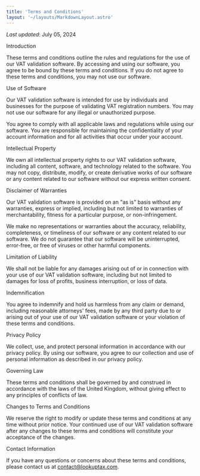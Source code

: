 ```yaml
---
title: 'Terms and Conditions'
layout: '~/layouts/MarkdownLayout.astro'
---
```


_Last updated_: July 05, 2024

Introduction

These terms and conditions outline the rules and regulations for the use of our VAT validation software. By accessing and using our software, you agree to be bound by these terms and conditions. If you do not agree to these terms and conditions, you may not use our software.

Use of Software

Our VAT validation software is intended for use by individuals and businesses for the purpose of validating VAT registration numbers. You may not use our software for any illegal or unauthorized purpose.

You agree to comply with all applicable laws and regulations while using our software. You are responsible for maintaining the confidentiality of your account information and for all activities that occur under your account.

Intellectual Property

We own all intellectual property rights to our VAT validation software, including all content, software, and technology related to the software. You may not copy, distribute, modify, or create derivative works of our software or any content related to our software without our express written consent.

Disclaimer of Warranties

Our VAT validation software is provided on an "as is" basis without any warranties, express or implied, including but not limited to warranties of merchantability, fitness for a particular purpose, or non-infringement.

We make no representations or warranties about the accuracy, reliability, completeness, or timeliness of our software or any content related to our software. We do not guarantee that our software will be uninterrupted, error-free, or free of viruses or other harmful components.

Limitation of Liability

We shall not be liable for any damages arising out of or in connection with your use of our VAT validation software, including but not limited to damages for loss of profits, business interruption, or loss of data.

Indemnification

You agree to indemnify and hold us harmless from any claim or demand, including reasonable attorneys' fees, made by any third party due to or arising out of your use of our VAT validation software or your violation of these terms and conditions.

Privacy Policy

We collect, use, and protect personal information in accordance with our privacy policy. By using our software, you agree to our collection and use of personal information as described in our privacy policy.

Governing Law

These terms and conditions shall be governed by and construed in accordance with the laws of the United Kingdom, without giving effect to any principles of conflicts of law.

Changes to Terms and Conditions

We reserve the right to modify or update these terms and conditions at any time without prior notice. Your continued use of our VAT validation software after any changes to these terms and conditions will constitute your acceptance of the changes.

Contact Information

If you have any questions or concerns about these terms and conditions, please contact us at contact@lookuptax.com.